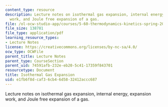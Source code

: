 ```yaml
---
content_type: resource
description: Lecture notes on isothermal gas expansion, internal energy, expansion
  work, and Joule free expansion of a gas.
file: /ol-ocw-studio-app/courses/5-60-thermodynamics-kinetics-spring-2008/e1fb6f8dcaf36cb46d5832412accc687_5_60_lecture3.pdf
file_size: 138781
file_type: application/pdf
learning_resource_types:
- Lecture Notes
license: https://creativecommons.org/licenses/by-nc-sa/4.0/
ocw_type: OCWFile
parent_title: Lecture Notes
parent_type: CourseSection
parent_uid: 74591afb-232e-eb20-5c41-17359f843701
resourcetype: Document
title: Isothermal Gas Expansion
uid: e1fb6f8d-caf3-6cb4-6d58-32412accc687
---
```

Lecture notes on isothermal gas expansion, internal energy, expansion work, and Joule free expansion of a gas.